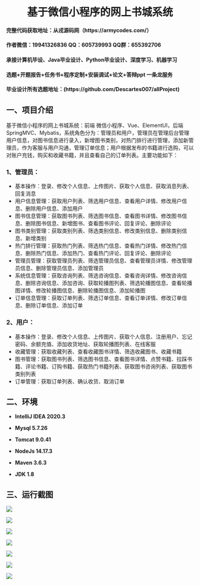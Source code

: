 <p><h1 align="center">基于微信小程序的网上书城系统</h1></p>

<h4> 完整代码获取地址：从戎源码网（https://armycodes.com/） </h4>
<h4> 作者微信：19941326836 QQ：605739993 QQ群：655392706 </h4>
<h4> 承接计算机毕设、Java毕业设计、Python毕业设计、深度学习、机器学习 </h4>
<h4> 选题+开题报告+任务书+程序定制+安装调试+论文+答辩ppt 一条龙服务 </h4>
<h4> 毕业设计所有选题地址：(https://github.com/Descartes007/allProject) </h4>

## 一、项目介绍

基于微信小程序的网上书城系统：前端 微信小程序、Vue、ElementUI，后端 SpringMVC、Mybatis，系统角色分为：管理员和用户，管理员在管理后台管理用户信息，对图书信息进行录入，新增图书类别，对热门排行进行管理，添加新管理员，作为客服与用户沟通，管理订单信息；用户根据发布的书籍进行选购，可以对账户充钱，购买和收藏书籍，并且查看自己的订单列表。主要功能如下：

### 1、管理员：

- 基本操作：登录、修改个人信息、上传图片、获取个人信息、获取消息列表、回复消息
- 用户信息管理：获取用户列表、筛选用户信息、查看用户详情、修改用户信息、删除用户信息、添加用户
- 图书信息管理：获取图书列表、筛选图书信息、查看图书详情、修改图书信息、删除图书信息、新增图书、查看图书评论、回复评论、删除评论
- 图书类别管理：获取类别列表、筛选类别信息、修改类别信息、删除类别信息、新增类别
- 热门排行管理：获取热门列表、筛选热门信息、查看热门详情、修改热门信息、删除热门信息、添加热门、查看热门评论、回复评论、删除评论
- 管理员管理：获取管理员列表、筛选管理员信息、查看管理员详情、修改管理员信息、删除管理员信息、添加管理员
- 系统信息管理：获取咨询列表、筛选咨询信息、查看咨询详情、修改咨询信息、删除咨询信息、添加咨询、获取轮播图列表、筛选轮播图信息、查看轮播图详情、修改轮播图信息、删除轮播图信息、添加轮播图
- 订单信息管理：获取订单列表、筛选订单信息、查看订单详情、修改订单信息、删除订单信息、添加订单

### 2、用户：

- 基本操作：登录、修改个人信息、上传图片、获取个人信息、注册用户、忘记密码、余额充值、添加收货地址、获取轮播图列表、在线客服
- 收藏管理：获取收藏列表、查看收藏图书详情、筛选收藏图书、收藏书籍
- 图书管理：获取图书列表、筛选图书信息、查看图书详情、点赞书籍、拉踩书籍、评论书籍、订购书籍、获取热门书籍列表、获取图书咨询列表、获取图书类别列表
- 订单管理：获取订单列表、确认收货、取消订单

## 二、环境

- <b>IntelliJ IDEA 2020.3</b>

- <b>Mysql 5.7.26</b>

- <b>Tomcat 9.0.41</b>

- <b>NodeJs 14.17.3</b>

- <b>Maven 3.6.3</b>

- <b>JDK 1.8</b>


## 三、运行截图
![](screenshot/1.png)

![](screenshot/2.png)

![](screenshot/3.png)

![](screenshot/4.png)

![](screenshot/5.png)

![](screenshot/6.png)

![](screenshot/7.png)
